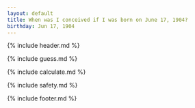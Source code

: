 ```yaml
---
layout: default
title: When was I conceived if I was born on June 17, 1904?
birthday: Jun 17, 1904
---
```


{% include header.md %}

{% include guess.md %}

{% include calculate.md %}

{% include safety.md %}

{% include footer.md %}



